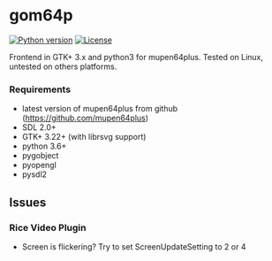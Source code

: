 # gom64p
[![Python version](https://img.shields.io/badge/Python-3.6|3.7-blue.svg)](https://github.com/Mastergatto/gom64p/blob/master/)
[![License](https://img.shields.io/badge/license-GPL-blue.svg)](https://github.com/Mastergatto/gom64p/blob/master/LICENSE)

Frontend in GTK+ 3.x and python3 for mupen64plus. Tested on Linux, untested on others platforms.

### Requirements
- latest version of mupen64plus from github (https://github.com/mupen64plus)
- SDL 2.0+
- GTK+ 3.22+ (with librsvg support)
- python 3.6+
- pygobject
- pyopengl
- pysdl2

## Issues

### Rice Video Plugin
- Screen is flickering? Try to set ScreenUpdateSetting to 2 or 4 
